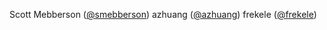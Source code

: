 Scott Mebberson ([@smebberson](https://github.com/smebberson))
azhuang ([@azhuang](https://github.com/azhuang))
frekele ([@frekele](https://github.com/frekele))
